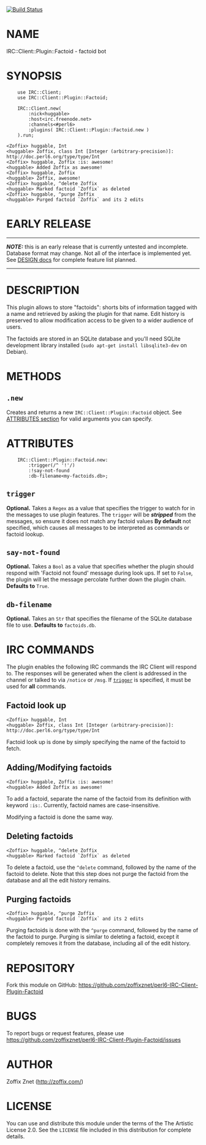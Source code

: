 [![Build Status](https://travis-ci.org/zoffixznet/perl6-IRC-Client-Plugin-Factoid.svg)](https://travis-ci.org/zoffixznet/perl6-IRC-Client-Plugin-Factoid)

# NAME

IRC::Client::Plugin::Factoid - factoid bot

# SYNOPSIS

```perl6
    use IRC::Client;
    use IRC::Client::Plugin::Factoid;

    IRC::Client.new(
        :nick<huggable>
        :host<irc.freenode.net>
        :channels<#perl6>
        :plugins( IRC::Client::Plugin::Factoid.new )
    ).run;
```

```irc
<Zoffix> huggable, Int
<huggable> Zoffix, class Int [Integer (arbitrary-precision)]: http://doc.perl6.org/type/type/Int
<Zoffix> huggable, Zoffix :is: awesome!
<huggable> Added Zoffix as awesome!
<Zoffix> huggable, Zoffix
<huggable> Zoffix, awesome!
<Zoffix> huggable, ^delete Zoffix
<huggable> Marked factoid `Zoffix` as deleted
<Zoffix> huggable, ^purge Zoffix
<huggable> Purged factoid `Zoffix` and its 2 edits
```

# EARLY RELEASE

---
***NOTE:*** this is an early release that is currently untested and incomplete.
Database format may change. Not all of the interface is implemented yet.
See [DESIGN docs](DESIGN.md) for complete feature list planned.

---

# DESCRIPTION

This plugin allows to store "factoids": shorts bits of information tagged
with a name and retrieved by asking the plugin for that name. Edit history
is preserved to allow modification access to be given to a wider audience
of users.

The factoids are stored in an SQLite database and you'll need SQLite development
library installed (`sudo apt-get install libsqlite3-dev` on Debian).

# METHODS

## `.new`

Creates and returns a new `IRC::Client::Plugin::Factoid` object.
See [ATTRIBUTES section](#attributes) for valid arguments you can specify.

# ATTRIBUTES

```perl6
    IRC::Client::Plugin::Factoid.new:
        :trigger(/^ '!'/)
        :!say-not-found
        :db-filename<my-factoids.db>;
```

## `trigger`

**Optional.** Takes a `Regex` as a value that specifies the trigger to watch
for in the messages to use plugin features. The `trigger` will be
***stripped*** from the messages, so ensure it does not match any factoid values
**By default** not specified, which causes all messages to be interpreted as
commands or factoid lookup.

## `say-not-found`

**Optional.** Takes a `Bool` as a value that specifies whether the plugin
should respond with 'Factoid not found' message during look ups. If set
to `False`, the plugin will let the message percolate further down the
plugin chain. **Defaults to** `True`.

## `db-filename`

**Optional.** Takes an `Str` that specifies the filename of the SQLite database
file to use. **Defaults to** `factoids.db`.

# IRC COMMANDS

The plugin enables the following IRC commands the IRC Client will respond to.
The responses will be generated when the client is addressed in the channel or
talked to via `/notice` or `/msg`. If [`trigger`](#trigger) is specified,
it must be used for **all** commands.

## Factoid look up

```irc
<Zoffix> huggable, Int
<huggable> Zoffix, class Int [Integer (arbitrary-precision)]: http://doc.perl6.org/type/type/Int
```
Factoid look up is done by simply specifying the name of the factoid to
fetch.

## Adding/Modifying factoids

```irc
<Zoffix> huggable, Zoffix :is: awesome!
<huggable> Added Zoffix as awesome!
```

To add a factoid, separate the name of the factoid from its definition with
keyword `:is:`. Currently, factoid names are case-insensitive.

Modifying a factoid is done the same way.

## Deleting factoids

```irc
<Zoffix> huggable, ^delete Zoffix
<huggable> Marked factoid `Zoffix` as deleted
```

To delete a factoid, use the `^delete` command, followed by the name of the
factoid to delete. Note that this step does not purge the factoid from the
database and all the edit history remains.

## Purging factoids

```irc
<Zoffix> huggable, ^purge Zoffix
<huggable> Purged factoid `Zoffix` and its 2 edits
```

Purging factoids is done with the `^purge` command, followed by the name of
the factoid to purge. Purging is similar to deleting a factoid, except it
completely removes it from the database, including all of the edit history.

# REPOSITORY

Fork this module on GitHub:
https://github.com/zoffixznet/perl6-IRC-Client-Plugin-Factoid

# BUGS

To report bugs or request features, please use
https://github.com/zoffixznet/perl6-IRC-Client-Plugin-Factoid/issues

# AUTHOR

Zoffix Znet (http://zoffix.com/)

# LICENSE

You can use and distribute this module under the terms of the
The Artistic License 2.0. See the `LICENSE` file included in this
distribution for complete details.
